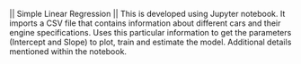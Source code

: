 || Simple Linear Regression ||
This is developed using Jupyter notebook. It imports a CSV file that contains information about different cars and their engine specifications. Uses this particular information to get the parameters (Intercept and Slope) to plot, train and estimate the model.
Additional details mentioned within the notebook.
